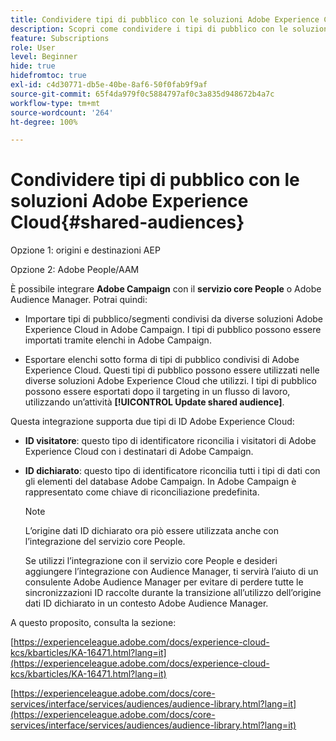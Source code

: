 ```yaml
---
title: Condividere tipi di pubblico con le soluzioni Adobe Experience Cloud
description: Scopri come condividere i tipi di pubblico con le soluzioni Adobe Experience Cloud
feature: Subscriptions
role: User
level: Beginner
hide: true
hidefromtoc: true
exl-id: c4d30771-db5e-40be-8af6-50f0fab9f9af
source-git-commit: 65f4da979f0c5884797af0c3a835d948672b4a7c
workflow-type: tm+mt
source-wordcount: '264'
ht-degree: 100%

---
```


# Condividere tipi di pubblico con le soluzioni Adobe Experience Cloud{#shared-audiences}


Opzione 1: origini e destinazioni AEP

Opzione 2: Adobe People/AAM

È possibile integrare **Adobe Campaign** con il **servizio core People** o Adobe Audience Manager. Potrai quindi:

* Importare tipi di pubblico/segmenti condivisi da diverse soluzioni Adobe Experience Cloud in Adobe Campaign. I tipi di pubblico possono essere importati tramite elenchi in Adobe Campaign.

* Esportare elenchi sotto forma di tipi di pubblico condivisi di Adobe Experience Cloud. Questi tipi di pubblico possono essere utilizzati nelle diverse soluzioni Adobe Experience Cloud che utilizzi. I tipi di pubblico possono essere esportati dopo il targeting in un flusso di lavoro, utilizzando un’attività **[!UICONTROL Update shared audience]**.

Questa integrazione supporta due tipi di ID Adobe Experience Cloud:

* **ID visitatore**: questo tipo di identificatore riconcilia i visitatori di Adobe Experience Cloud con i destinatari di Adobe Campaign.
* **ID dichiarato**: questo tipo di identificatore riconcilia tutti i tipi di dati con gli elementi del database Adobe Campaign. In Adobe Campaign è rappresentato come chiave di riconciliazione predefinita.

  >[!NOTE]
  >
  > L’origine dati ID dichiarato ora piò essere utilizzata anche con l’integrazione del servizio core People.
  >
  >Se utilizzi l’integrazione con il servizio core People e desideri aggiungere l’integrazione con Audience Manager, ti servirà l’aiuto di un consulente Adobe Audience Manager per evitare di perdere tutte le sincronizzazioni ID raccolte durante la transizione all’utilizzo dell’origine dati ID dichiarato in un contesto Adobe Audience Manager.

A questo proposito, consulta la sezione:

[https://experienceleague.adobe.com/docs/experience-cloud-kcs/kbarticles/KA-16471.html?lang=it](https://experienceleague.adobe.com/docs/experience-cloud-kcs/kbarticles/KA-16471.html?lang=it)

[https://experienceleague.adobe.com/docs/core-services/interface/services/audiences/audience-library.html?lang=it](https://experienceleague.adobe.com/docs/core-services/interface/services/audiences/audience-library.html?lang=it)
